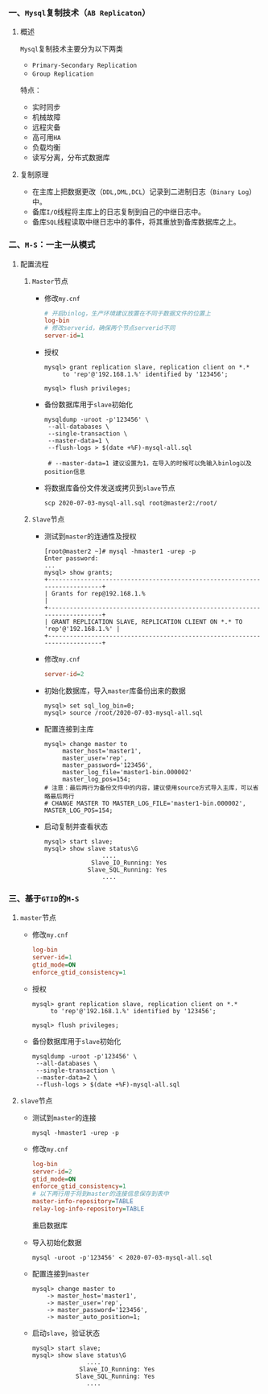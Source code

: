 ### 一、`Mysql`复制技术（`AB Replicaton`）

1. 概述

   `Mysql`复制技术主要分为以下两类

   - `Primary-Secondary Replication`
   - `Group Replication`

   特点：

   - 实时同步
   - 机械故障
   - 远程灾备
   - 高可用`HA`
   - 负载均衡
   - 读写分离，分布式数据库

2. 复制原理

   - 在主库上把数据更改（`DDL,DML,DCL`）记录到二进制日志（`Binary Log`）中。
   - 备库`I/O`线程将主库上的日志复制到自己的中继日志中。
   - 备库`SQL`线程读取中继日志中的事件，将其重放到备库数据库之上。

### 二、`M-S`：一主一从模式

1. 配置流程

   1. `Master`节点

      - 修改`my.cnf`

        ```ini
        # 开启binlog，生产环境建议放置在不同于数据文件的位置上
        log-bin
        # 修改serverid，确保两个节点serverid不同
        server-id=1
        ```

      - 授权

        ```mysql
        mysql> grant replication slave, replication client on *.*
             to 'rep'@'192.168.1.%' identified by '123456';
        
        mysql> flush privileges;
        ```

      - 备份数据库用于`slave`初始化

        ```shell
        mysqldump -uroot -p'123456' \
         --all-databases \
         --single-transaction \
         --master-data=1 \
         --flush-logs > $(date +%F)-mysql-all.sql
         
         # --master-data=1 建议设置为1，在导入的时候可以免输入binlog以及position信息
        ```

      - 将数据库备份文件发送或拷贝到`slave`节点

        `scp 2020-07-03-mysql-all.sql root@master2:/root/`

   2. `Slave`节点

      - 测试到`master`的连通性及授权

        ```shell
        [root@master2 ~]# mysql -hmaster1 -urep -p
        Enter password: 
        ...
        mysql> show grants;
        +---------------------------------------------------------------------------+
        | Grants for rep@192.168.1.%                                                |
        +---------------------------------------------------------------------------+
        | GRANT REPLICATION SLAVE, REPLICATION CLIENT ON *.* TO 'rep'@'192.168.1.%' |
        +---------------------------------------------------------------------------+
        
        ```

      - 修改`my.cnf`

        ```ini
        server-id=2
        ```

      - 初始化数据库，导入`master`库备份出来的数据

        ```mysql
        mysql> set sql_log_bin=0;
        mysql> source /root/2020-07-03-mysql-all.sql
        ```

      - 配置连接到主库

        ```mysql
        mysql> change master to
             master_host='master1',
             master_user='rep',
             master_password='123456',
             master_log_file='master1-bin.000002'
             master_log_pos=154;
        # 注意：最后两行为备份文件中的内容，建议使用source方式导入主库，可以省略最后两行
        # CHANGE MASTER TO MASTER_LOG_FILE='master1-bin.000002', MASTER_LOG_POS=154;
        ```

      - 启动复制并查看状态

        ```mysql
        mysql> start slave;
        mysql> show slave status\G
        				....
                     Slave_IO_Running: Yes
                    Slave_SQL_Running: Yes
        				....
        ```

### 三、基于`GTID`的`M-S`

1. `master`节点

   - 修改`my.cnf`

     ```ini
     log-bin
     server-id=1
     gtid_mode=ON
     enforce_gtid_consistency=1
     ```

   - 授权

     ```mysql
     mysql> grant replication slave, replication client on *.*
          to 'rep'@'192.168.1.%' identified by '123456';
     
     mysql> flush privileges;
     ```

   - 备份数据库用于`slave`初始化

     ```shell
     mysqldump -uroot -p'123456' \
      --all-databases \
      --single-transaction \
      --master-data=2 \
      --flush-logs > $(date +%F)-mysql-all.sql
     ```

2. `slave`节点

   - 测试到`master`的连接

     ```shell
     mysql -hmaster1 -urep -p
     ```

   - 修改`my.cnf`

     ```ini
     log-bin
     server-id=2
     gtid_mode=ON
     enforce_gtid_consistency=1
     # 以下两行用于将到master的连接信息保存到表中
     master-info-repository=TABLE
     relay-log-info-repository=TABLE
     ```

     重启数据库

   - 导入初始化数据

     `mysql -uroot -p'123456' < 2020-07-03-mysql-all.sql `

   - 配置连接到`master`

     ```mysql
     mysql> change master to
         -> master_host='master1',
         -> master_user='rep',
         -> master_password='123456',
         -> master_auto_position=1;
     ```

   - 启动`slave`，验证状态

     ```mysql
     mysql> start slave;
     mysql> show slave status\G
     				....
                  Slave_IO_Running: Yes
                 Slave_SQL_Running: Yes
     				....
     ```

     


